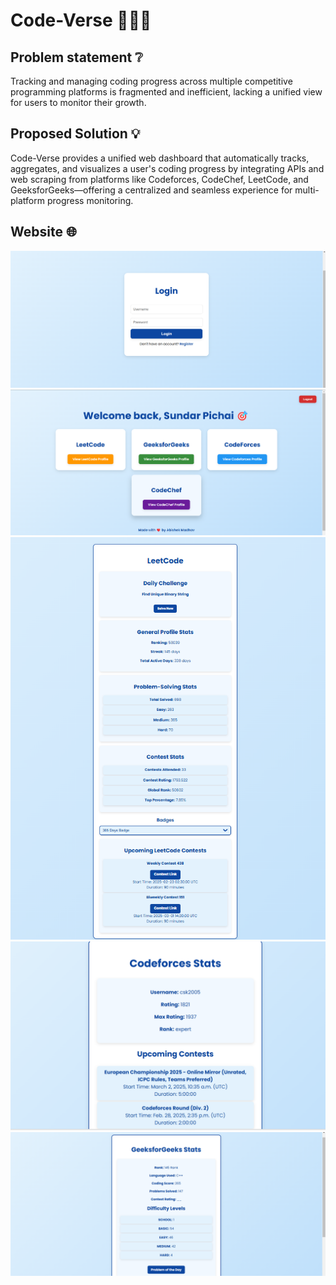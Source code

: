   # **Code-Verse** 👨🏻‍💻

## Problem statement ❔
Tracking and managing coding progress across multiple competitive programming platforms is fragmented and inefficient, lacking a unified view for users to monitor their growth.


## **Proposed Solution** 💡

Code-Verse provides a unified web dashboard that automatically tracks, aggregates, and visualizes a user's coding progress by integrating APIs and web scraping from platforms like Codeforces, CodeChef, LeetCode, and GeeksforGeeks—offering a centralized and seamless experience for multi-platform progress monitoring.


## **Website** 🌐 

![Screenshot](Images/Login.png)
![Screenshot](Images/Home.png)
![Screenshot](Images/Leetcode.png)
![Screenshot](Images/Codeforces.png)
![Screenshot](Images/GeeksforGeeks.png)







